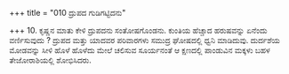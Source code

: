 +++
title = "010 ದ್ರುಪದ ಗುಡಿಗಟ್ಟಿದನು"

+++
10. ಕೃಷ್ಣನ ಮಾತು ಕೇಳಿ ದ್ರುಪದನು ಸಂತೋಷಗೊಂಡನು. ಕುಂತಿಯ ಹೆಚ್ಚಾದ ಹರುಷವನ್ನು ಏನೆಂದು ವರ್ಣಿಸುವುದು ? ದ್ರುಪದ ಮತ್ತು ಯಾದವರ ಪರಿವಾರಗಳು ಸಮುದ್ರ ಘೋಷದಲ್ಲಿ ಧ್ವನಿ ಮಾಡಿದುವು. ದುರ್ದಶೆಯ ಮೋಡವನ್ನು ಸೀಳಿ ಹೊಳೆ ಹೊಳೆದು ಮೇಲೆ ಚಲಿಸುವ ಸೂರ್ಯನಂತೆ ಆ ಕ್ಷಣದಲ್ಲಿ ಪಾಂಡುವಿನ ಮಕ್ಕಳು ಬಹಳ ತೇಜೋರಾಶಿಯಲ್ಲಿ ಶೋಭಿಸಿದರು.
